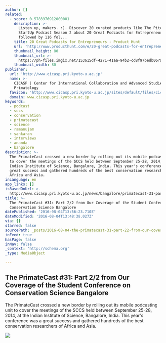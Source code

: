 ```yaml
---
author: []
related:
  - score: 0.5783976912000001
    description: >-
      Listen up, makers. :). Discover 20 curated products like The Pitch and
      StartUp Podcast Season 2 about 20 Great Podcasts for Entrepreneurs
      followed by 116 fol...
    title: 20 Great Podcasts for Entrepreneurs - Product Hunt
    url: 'http://www.producthunt.com/e/20-great-podcasts-for-entrepreneurs'
    thumbnail_height: 80
    thumbnail_url: >-
      https://ph-files.imgix.net/153615df-4271-41aa-94b2-cd8f97bedb06?auto=format&fit=crop&h=80&w=80&codec=mozjpeg&cs=strip
    thumbnail_width: 80
publisher:
  url: 'http://www.cicasp.pri.kyoto-u.ac.jp'
  name: >-
    CICASP | Center for International Collaboration and Advanced Studies in
    Primatology
  favicon: 'http://www.cicasp.pri.kyoto-u.ac.jp/sites/default/files/cicasp_favicon.ico'
  domain: www.cicasp.pri.kyoto-u.ac.jp
keywords:
  - podcast
  - sccs
  - conservation
  - primatecast
  - science
  - ramanujam
  - sankaran
  - interviews
  - ananda
  - bangalore
description: >-
  The PrimateCast crossed a new border by rolling out its mobile podcasting unit
  to cover the meetings of the SCCS held between September 25-28, 2014, at the
  Indian Institute of Science, Bangalore, India. This year's conference was a
  great success and gathered hundreds of the best conservation researchers of
  Africa and Asia.
inLanguage: en
app_links: []
isBasedOnUrl: >-
  http://www.cicasp.pri.kyoto-u.ac.jp/news/bangalore/primatecast-31-part-22-our-coverage-student-conference-conservation-science-bangalore
title: >-
  The PrimateCast #31: Part 2/2 from Our Coverage of the Student Conference on
  Conservation Science Bangalore
datePublished: '2016-08-04T13:56:23.710Z'
dateModified: '2016-08-04T13:48:38.027Z'
via: {}
starred: false
sourcePath: _posts/2016-08-04-the-primatecast-31-part-22-from-our-coverage-of-the-stude.md
inFeed: true
hasPage: false
inNav: false
_context: 'http://schema.org'
_type: MediaObject

---
```

<article style=""><h1>The PrimateCast #31: Part 2/2 from Our Coverage of the Student Conference on Conservation Science Bangalore</h1><p>The PrimateCast crossed a new border by rolling out its mobile podcasting unit to cover the meetings of the SCCS held between September 25-28, 2014, at the Indian Institute of Science, Bangalore, India. This year's conference was a great success and gathered hundreds of the best conservation researchers of Africa and Asia.</p><img src="http://www.cicasp.pri.kyoto-u.ac.jp/sites/default/files/news/sccs2.png" /></article>